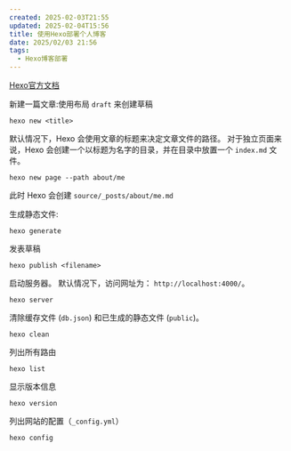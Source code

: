 ```yaml
---
created: 2025-02-03T21:55
updated: 2025-02-04T15:56
title: 使用Hexo部署个人博客
date: 2025/02/03 21:56
tags:
  - Hexo博客部署
---
```

[Hexo官方文档](https://hexo.io/zh-cn/docs/)


新建一篇文章:使用布局 `draft` 来创建草稿
```
hexo new <title>
```
默认情况下，Hexo 会使用文章的标题来决定文章文件的路径。 对于独立页面来说，Hexo 会创建一个以标题为名字的目录，并在目录中放置一个 `index.md` 文件。


    hexo new page --path about/me
此时 Hexo 会创建 `source/_posts/about/me.md`

生成静态文件:
```
hexo generate
```

发表草稿
```
hexo publish <filename>
```

启动服务器。 默认情况下，访问网址为： `http://localhost:4000/`。
```
hexo server
```
清除缓存文件 (`db.json`) 和已生成的静态文件 (`public`)。
```
hexo clean
```
列出所有路由
```
hexo list
```
显示版本信息
```
hexo version
```
列出网站的配置（`_config.yml`）
```
hexo config
```